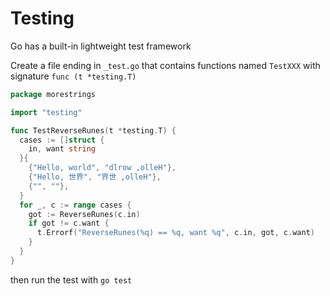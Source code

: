 # Testing
Go has a built-in lightweight test framework

Create a file ending in `_test.go` that contains functions named `TestXXX` with signature `func (t *testing.T)`

```go
package morestrings

import "testing"

func TestReverseRunes(t *testing.T) {
  cases := []struct {
    in, want string
  }{
    {"Hello, world", "dlrow ,olleH"},
    {"Hello, 世界", "界世 ,olleH"},
    {"", ""},
  }
  for _, c := range cases {
    got := ReverseRunes(c.in)
    if got != c.want {
      t.Errorf("ReverseRunes(%q) == %q, want %q", c.in, got, c.want)
    }
  }
}
```

then run the test with `go test`
